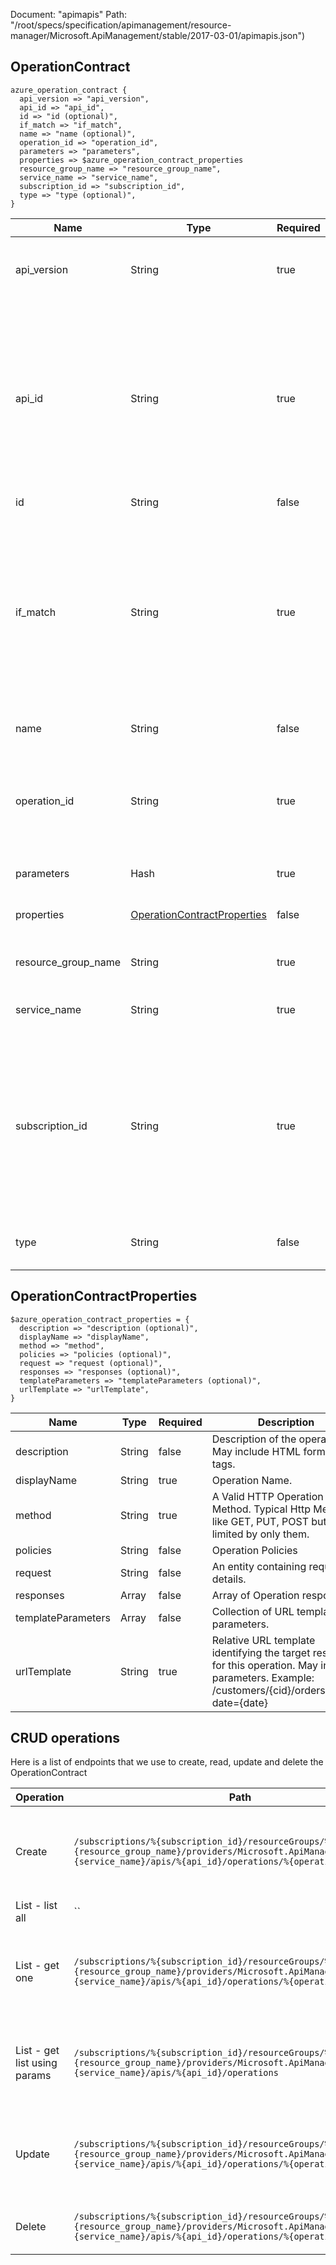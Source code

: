 Document: "apimapis"
Path: "/root/specs/specification/apimanagement/resource-manager/Microsoft.ApiManagement/stable/2017-03-01/apimapis.json")

## OperationContract

```puppet
azure_operation_contract {
  api_version => "api_version",
  api_id => "api_id",
  id => "id (optional)",
  if_match => "if_match",
  name => "name (optional)",
  operation_id => "operation_id",
  parameters => "parameters",
  properties => $azure_operation_contract_properties
  resource_group_name => "resource_group_name",
  service_name => "service_name",
  subscription_id => "subscription_id",
  type => "type (optional)",
}
```

| Name        | Type           | Required       | Description       |
| ------------- | ------------- | ------------- | ------------- |
|api_version | String | true | Version of the API to be used with the client request. |
|api_id | String | true | API revision identifier. Must be unique in the current API Management service instance. Non-current revision has ;rev=n as a suffix where n is the revision number. |
|id | String | false | Resource ID. |
|if_match | String | true | ETag of the API Operation Entity. ETag should match the current entity state from the header response of the GET request or it should be * for unconditional update. |
|name | String | false | Resource name. |
|operation_id | String | true | Operation identifier within an API. Must be unique in the current API Management service instance. |
|parameters | Hash | true | Create parameters. |
|properties | [OperationContractProperties](#operationcontractproperties) | false | Properties of the Operation Contract. |
|resource_group_name | String | true | The name of the resource group. |
|service_name | String | true | The name of the API Management service. |
|subscription_id | String | true | Subscription credentials which uniquely identify Microsoft Azure subscription. The subscription ID forms part of the URI for every service call. |
|type | String | false | Resource type for API Management resource. |
        
## OperationContractProperties

```puppet
$azure_operation_contract_properties = {
  description => "description (optional)",
  displayName => "displayName",
  method => "method",
  policies => "policies (optional)",
  request => "request (optional)",
  responses => "responses (optional)",
  templateParameters => "templateParameters (optional)",
  urlTemplate => "urlTemplate",
}
```

| Name        | Type           | Required       | Description       |
| ------------- | ------------- | ------------- | ------------- |
|description | String | false | Description of the operation. May include HTML formatting tags. |
|displayName | String | true | Operation Name. |
|method | String | true | A Valid HTTP Operation Method. Typical Http Methods like GET, PUT, POST but not limited by only them. |
|policies | String | false | Operation Policies |
|request | String | false | An entity containing request details. |
|responses | Array | false | Array of Operation responses. |
|templateParameters | Array | false | Collection of URL template parameters. |
|urlTemplate | String | true | Relative URL template identifying the target resource for this operation. May include parameters. Example: /customers/{cid}/orders/{oid}/?date={date} |



## CRUD operations

Here is a list of endpoints that we use to create, read, update and delete the OperationContract

| Operation | Path | Verb | Description | OperationID |
| ------------- | ------------- | ------------- | ------------- | ------------- |
|Create|`/subscriptions/%{subscription_id}/resourceGroups/%{resource_group_name}/providers/Microsoft.ApiManagement/service/%{service_name}/apis/%{api_id}/operations/%{operation_id}`|Put|Creates a new operation in the API or updates an existing one.|ApiOperation_CreateOrUpdate|
|List - list all|``||||
|List - get one|`/subscriptions/%{subscription_id}/resourceGroups/%{resource_group_name}/providers/Microsoft.ApiManagement/service/%{service_name}/apis/%{api_id}/operations/%{operation_id}`|Get|Gets the details of the API Operation specified by its identifier.|ApiOperation_Get|
|List - get list using params|`/subscriptions/%{subscription_id}/resourceGroups/%{resource_group_name}/providers/Microsoft.ApiManagement/service/%{service_name}/apis/%{api_id}/operations`|Get|Lists a collection of the operations for the specified API.|ApiOperation_ListByApi|
|Update|`/subscriptions/%{subscription_id}/resourceGroups/%{resource_group_name}/providers/Microsoft.ApiManagement/service/%{service_name}/apis/%{api_id}/operations/%{operation_id}`|Put|Creates a new operation in the API or updates an existing one.|ApiOperation_CreateOrUpdate|
|Delete|`/subscriptions/%{subscription_id}/resourceGroups/%{resource_group_name}/providers/Microsoft.ApiManagement/service/%{service_name}/apis/%{api_id}/operations/%{operation_id}`|Delete|Deletes the specified operation in the API.|ApiOperation_Delete|